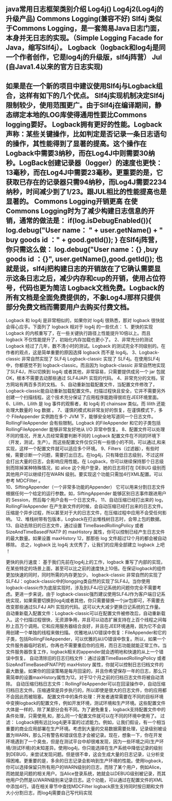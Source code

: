 java常用日志框架类别介绍
Log4j()
Log4j2(Log4j的升级产品)
Commons Logging(兼容不好)
Slf4j 类似于Commons Logging，是一套简易Java日志门面，本身并无日志的实现。（Simple Logging Facade for Java，缩写Slf4j）。
Logback（logback和log4j是同一个作者创作，它是log4j的升级版，slf4j阵营）
Jul (自Java1.4以来的官方日志实现)
--------------------------------------------------------------------------------------------
如果是在一个新的项目中建议使用Slf4j与Logback组合，这样有如下的几个优点。
Slf4j实现机制决定Slf4j限制较少，使用范围更广。由于Slf4j在编译期间，静态绑定本地的LOG库使得通用性要比Commons logging要好。
Logback拥有更好的性能。Logback声称：某些关键操作，比如判定是否记录一条日志语句的操作，其性能得到了显著的提高。这个操作在Logback中需要3纳秒，而在Log4J中则需要30纳秒。LogBack创建记录器（logger）的速度也更快：13毫秒，而在Log4J中需要23毫秒。更重要的是，它获取已存在的记录器只需94纳秒，而Log4J需要2234纳秒，时间减少到了1/23。跟JUL相比的性能提高也是显著的。
Commons Logging开销更高 在使Commons Logging时为了减少构建日志信息的开销，通常的做法是：
if(log.isDebugEnabled()){
log.debug("User name： " +
user.getName() + " buy goods id ：" + good.getId());
}
在Slf4j阵营，你只需这么做：
log.debug("User name：{} ,buy goods id ：{}", user.getName(),good.getId());
也就是说，slf4j把构建日志的开销放在了它确认需要显示这条日志之后，减少内存和cup的开销，使用占位符号，代码也更为简洁
Logback文档免费。Logback的所有文档是全面免费提供的，不象Log4J那样只提供部分免费文档而需要用户去购买付费文档。
-------------------------------------------------------------------------------------------------------------------------
Logback 和 log4j 是非常相似的，如果你对 log4j 很熟悉，那对 logback 很快就会得心应手。下面列了 logback 相对于 log4j 的一些优点：
    1、更快的实现  Logback 的内核重写了，在一些关键执行路径上性能提升10倍以上。而且logback 不仅性能提升了，初始化内存加载也更小了。
    2、非常充分的测试 Logback 经过了几年，数不清小时的测试。Logback 的测试完全不同级别的。在作者的观点，这是简单重要的原因选择 logback 而不是 log4j。
    3、Logback-classic 非常自然实现了 SLF4j Logback-classic 实现了 SLF4j。在使用SLF4j中，你都感觉不到 logback-classic。而且因为 logback-classic 非常自然地实现了SLF4J，所以切换到 log4j 或者其他，非常容易，只需要提供成另一个 jar 包就 OK，根本不需要去动那些通过 SLF4JAPI 实现的代码。
    4、非常充分的文档，官方网站有两百多页的文档。
    5、自动重新加载配置文件，当配置文件修改了，Logback-classic能自动重新加载配置文件。扫描过程快且安全，它并不需要另外创建一个扫描线程。这个技术充分保证了应用程序能跑得很欢在JEE环境里面。
    6、Lilith，Lilith 是 log 事件的观察者，和 log4j 的 chainsaw 类似。而 lilith 还能处理大数量的 log 数据 。
    7、谨慎的模式和非常友好的恢复，在谨慎模式下，多个 FileAppender 实例跑在多个 JVM 下，能够安全地写道同一个日志文件。RollingFileAppender 会有些限制。Logback 的FileAppender 和它的子类包括 RollingFileAppender 能够非常友好地从 I/O 异常中恢复。
    8、配置文件可以处理不同的情况，开发人员经常需要判断不同的 Logback 配置文件在不同的环境下（开发，测试，生产）。而这些配置文件仅仅只有一些很小的不同，可以通过,和来实现，这样一个配置文件就可以适应多个环境。
    9、Filters（过滤器），有些时候，需要诊断一个问题，需要打出日志。在log4j，只有降低日志级别，不过这样会打出大量的日志，会影响应用性能。在 Logback，你可以继续保持那个日志级别而除掉某种特殊情况，如 alice 这个用户登录，她的日志将打在 DEBUG 级别而其他用户可以继续打在WARN 级别。要实现这个功能只需加4行XML配置。可以参考 MDCFIlter 。    
   10、SiftingAppender（一个非常多功能的Appender）  它可以用来分割日志文件根据任何一个给定的运行参数。如，SiftingAppender 能够区别日志事件跟进用户的 Session，然后每个用户会有一个日志文件。
   11、自动压缩已经打出来的 log，RollingFileAppender 在产生新文件的时候，会自动压缩已经打出来的日志文件。压缩是个异步过程，所以甚至对于大的日志文件，在压缩过程中应用不会受任何影响。
   12、堆栈树带有包版本，Logback在打出堆栈树日志时，会带上包的数据。
   13、自动去除旧的日志文件，通过设置 TimeBasedRollingPolicy 或者SizeAndTimeBasedFNATP 的 maxHistory 属性，你可以控制已经产生日志文件的最大数量。如果设置 maxHistory 12，那那些 log 文件超过12个月的都会被自动移除。
总之，logback 比 log4j 太优秀了，让我们的应用全部建立 logback 上吧 ！


更快的执行速度： 基于我们先前在log4j上的工作，logback 重写了内部的实现，在某些特定的场景上面，甚至可以比之前的速度快上10倍。在保证logback的组件更加快速的同时，同时所需的内存更加少。
logback-classic 非常自然的实现了SLF4J：ogback-classic中的longging类自然的实现了SLF4J。当你使用 logback-classic作为底层实现时，涉及到LF4J日记系统的问题你完全不需要考虑。更进一步来说，由于 logback-classic强烈建议使用SLF4J作为客户端日记系统实现，如果需要切换到log4j或者其他，你只需要替换一个jar包即可，不需要去改变那些通过SLF4J API 实现的代码。这可以大大减少更换日记系统的工作量。
自动重新载入配置文件：Logback-classic可以在配置文件被修改后，自动重新载入。这个扫描过程很快，无资源争用，并且可以动态扩展支持在上百个线程之间每秒上百万个调用。它和应用服务器结合良好，并且在JEE环境通用，因为它不会调用创建一个单独的线程来做扫描。
优雅地从I/O错误中恢复：FileAppender和它的子类，包括RollingFileAppender，可以优雅的从I/O错误中恢复。所以，如果一个文件服务器临时宕机，你再也不需要重启你的应用，而日志功能就能正常工作。当文件服务器恢复工作，logback相关的appender就会透明地和快速的从上一个错误中恢复。
自动清除旧的日志归档文件：通过设置TimeBasedRollingPolicy 或者 SizeAndTimeBasedFNATP的 maxHistory 属性，你就可以控制日志归档文件的最大数量。如果你的回滚策略是每月回滚的，并且你希望保存一年的日志，那么只需简单的设置maxHistory属性为12。对于12个月之前的归档日志文件将被自动清除。
自动压缩归档日志文件：RollingFileAppender可以在回滚操作中，自动压缩归档日志文件。压缩通常是异步执行的，所以即使是很大的日志文件，你的应用都不会因此而被阻塞。
配置文件中的条件处理：开发者通常需要在不同的目标环境中变换logback的配置文件，例如开发环境，测试环境和生产环境。这些配置文件大体是一样的，除了某部分会有不同。为了避免重复，logback支持配置文件中的条件处理，只需使用,和，那么同一个配置文件就可以在不同的环境中使用了。
过滤： Logback拥有远比log4j更丰富的过滤能力。例如，让我们假设，有一个相当重要的商业应用部署在生产环境。考虑到大量的交易数据需要处理，记录级别被设置为WARN，那么只有警告和错误信息才会被记录。现在，想象一下，你在开发环境遇到了一个臭虫，但是在测试平台中却很难发现，因为一些环境之间(生产环境/测试环境)的未知差异。使用log4j，你只能选择在生产系统中降低记录的级别到DEBUG，来尝试发现问题。但是很不幸，这会生成大量的日志记录，让分析变得困难。更重要的是，多余的日志记录会影响到生产环境的性能。使用logback，你可以选择保留只所有用户的WARN级别的日志，而除了某个用户，例如Alice，而她就是问题的相关用户。当Alice登录系统，她就会以DEBUG级别被记录，而其他用户仍然是以WARN级别来记录日志。这个功能，可以通过在配置文件的XML中添加4行。请在相关章节中查找MDCFilter
logback原生支持同时按日期和文件大小分割日志，而log4j需要自己写代码实现